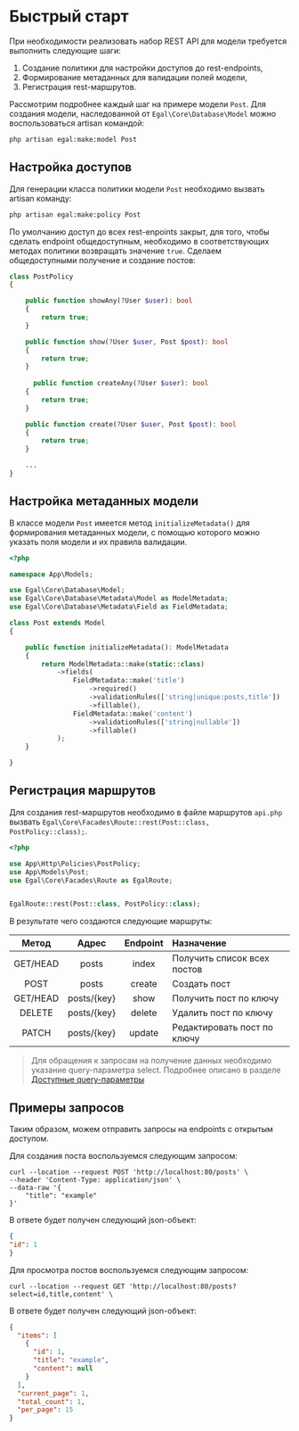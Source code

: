 # Быстрый старт

При необходимости реализовать набор REST API для модели требуется выполнить следующие шаги:
1. Создание политики для настройки доступов до rest-endpoints,
2. Формирование метаданных для валидации полей модели, 
3. Регистрация rest-маршрутов.

Рассмотрим подробнее каждый шаг на примере модели `Post`.
Для создания модели, наследованной от `Egal\Core\Database\Model` можно воспользоваться artisan командой:

```bash
php artisan egal:make:model Post
```

## Настройка доступов

Для генерации класса политики модели `Post` необходимо вызвать artisan команду:

```bash
php artisan egal:make:policy Post
```

По умолчанию доступ до всех rest-enpoints закрыт, для того, чтобы сделать endpoint общедоступным, необходимо 
в соответствующих методах политики возвращать значение `true`. Сделаем общедоступными получение и создание постов:

```php
class PostPolicy
{

    public function showAny(?User $user): bool
    {
        return true;
    }

    public function show(?User $user, Post $post): bool
    {
        return true;
    }
    
      public function createAny(?User $user): bool
    {
        return true;
    }

    public function create(?User $user, Post $post): bool
    {
        return true;
    }

    ...
}
```

## Настройка метаданных модели

В классе модели `Post` имеется метод `initializeMetadata()` для формирования метаданных модели, с помощью которого
можно указать поля модели и их правила валидации. 

```php
<?php

namespace App\Models;

use Egal\Core\Database\Model;
use Egal\Core\Database\Metadata\Model as ModelMetadata;
use Egal\Core\Database\Metadata\Field as FieldMetadata;

class Post extends Model
{

    public function initializeMetadata(): ModelMetadata
    {
        return ModelMetadata::make(static::class)
            ->fields(
                FieldMetadata::make('title')
                    ->required()
                    ->validationRules(['string|unique:posts,title'])
                    ->fillable(),
                FieldMetadata::make('content')
                    ->validationRules(['string|nullable'])
                    ->fillable()
            );
    }

}

```

## Регистрация маршрутов

Для создания rest-маршрутов необходимо в файле маршрутов `api.php` вызвать `Egal\Core\Facades\Route::rest(Post::class, PostPolicy::class);`.

```php
<?php

use App\Http\Policies\PostPolicy;
use App\Models\Post;
use Egal\Core\Facades\Route as EgalRoute;


EgalRoute::rest(Post::class, PostPolicy::class);
```

В результате чего создаются следующие маршруты:

|  Метод   |    Адрес    | Endpoint | Назначение                  |
|:--------:|:-----------:|:--------:|:----------------------------|
| GET/HEAD |    posts    |  index   | Получить список всех постов |
|   POST   |    posts    |  create  | Создать пост                |
| GET/HEAD | posts/{key} |   show   | Получить пост по ключу      |
|  DELETE  | posts/{key} |  delete  | Удалить пост по ключу       |
|  PATCH   | posts/{key} |  update  | Редактировать пост по ключу |

>Для обращения к запросам на получение данных необходимо указание query-параметра select. Подробнее описано в разделе
> [Доступные query-параметры](/v3/server/rest#Доступные-query-параметры)

## Примеры запросов

Таким образом, можем отправить запросы на endpoints с открытым доступом.

Для создания поста воспользуемся следующим запросом:
```http request
curl --location --request POST 'http://localhost:80/posts' \
--header 'Content-Type: application/json' \
--data-raw '{
    "title": "example"
}'
```
В ответе будет получен следующий json-объект:
```json
{
"id": 1
}
```

Для просмотра постов воспользуемся следующим запросом:
```http request
curl --location --request GET 'http://localhost:80/posts?select=id,title,content' \
```
В ответе будет получен следующий json-объект:
```json
{
  "items": [
    {
      "id": 1,
      "title": "example",
      "content": null
    }
  ],
  "current_page": 1,
  "total_count": 1,
  "per_page": 15
}
```